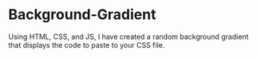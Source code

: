 # Background-Gradient
Using HTML, CSS, and JS, I have created a random background gradient that displays the code to paste to your CSS file.
